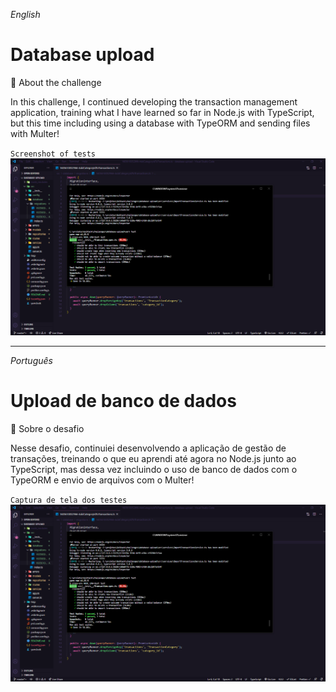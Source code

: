 _English_

# Database upload

🚀 About the challenge

In this challenge, I continued developing the transaction management application, training what I have learned so far in Node.js with TypeScript, but this time including using a database with TypeORM and sending files with Multer!

`Screenshot of tests`
![](cover.png)

---

_Português_

# Upload de banco de dados

🚀 Sobre o desafio

Nesse desafio, continuiei desenvolvendo a aplicação de gestão de transações, treinando o que eu aprendi até agora no Node.js junto ao TypeScript, mas dessa vez incluindo o uso de banco de dados com o TypeORM e envio de arquivos com o Multer!

`Captura de tela dos testes`
![](cover.png)
